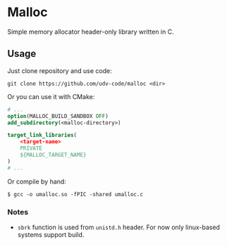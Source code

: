 # Malloc
Simple memory allocator header-only library written in C.
## Usage
Just clone repository and use code:
```
git clone https://github.com/udv-code/malloc <dir>
```
Or you can use it with CMake:
```CMake
# ...
option(MALLOC_BUILD_SANDBOX OFF)
add_subdirectory(<malloc-directory>)

target_link_libraries(
    <target-name>
    PRIVATE
    ${MALLOC_TARGET_NAME}
)
# ...
```
Or compile by hand:
```
$ gcc -o umalloc.so -fPIC -shared umalloc.c
```
### Notes
- `sbrk` function is used from `unistd.h` header. For now only linux-based systems support build.
